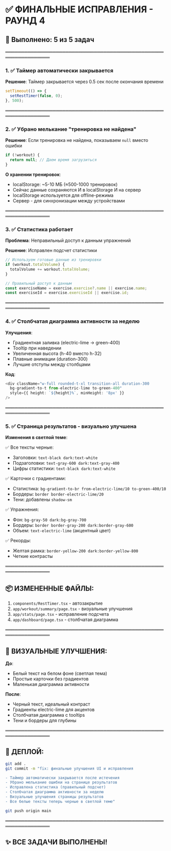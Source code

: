 # ✅ ФИНАЛЬНЫЕ ИСПРАВЛЕНИЯ - РАУНД 4

## 🎯 Выполнено: 5 из 5 задач

════════════════════════════════════════════════════════════════

### 1. ✅ Таймер автоматически закрывается

**Решение**: Таймер закрывается через 0.5 сек после окончания времени
```typescript
setTimeout(() => {
  setRestTimer(false, 0);
}, 500);
```

════════════════════════════════════════════════════════════════

### 2. ✅ Убрано мелькание "тренировка не найдена"

**Решение**: Если тренировка не найдена, показываем `null` вместо ошибки
```typescript
if (!workout) {
  return null; // Даем время загрузиться
}
```

**О хранении тренировок**:
- localStorage: ~5-10 МБ (≈500-1000 тренировок)
- Сейчас данные сохраняются И в localStorage И на сервер
- localStorage используется для offline-режима
- Сервер - для синхронизации между устройствами

════════════════════════════════════════════════════════════════

### 3. ✅ Статистика работает

**Проблема**: Неправильный доступ к данным упражнений

**Решение**: Исправлен подсчет статистики
```typescript
// Используем готовые данные из тренировки
if (workout.totalVolume) {
  totalVolume += workout.totalVolume;
}

// Правильный доступ к данным
const exerciseName = exercise.exercise?.name || exercise.name;
const exerciseId = exercise.exerciseId || exercise.id;
```

════════════════════════════════════════════════════════════════

### 4. ✅ Столбчатая диаграмма активности за неделю

**Улучшения**:
- Градиентная заливка (electric-lime → green-400)
- Tooltip при наведении
- Увеличенная высота (h-40 вместо h-32)
- Плавные анимации (duration-300)
- Лучшие отступы между столбцами

**Код**:
```typescript
<div className="w-full rounded-t-xl transition-all duration-300 
  bg-gradient-to-t from-electric-lime to-green-400"
  style={{ height: `${height}%`, minHeight: '8px' }}
/>
```

════════════════════════════════════════════════════════════════

### 5. ✅ Страница результатов - визуально улучшена

**Изменения в светлой теме**:

✅ Все тексты черные:
- Заголовки: `text-black dark:text-white`
- Подзаголовки: `text-gray-600 dark:text-gray-400`
- Цифры статистики: `text-black dark:text-white`

✅ Карточки с градиентами:
- Статистика: `bg-gradient-to-br from-electric-lime/10 to-green-400/10`
- Бордеры: `border border-electric-lime/20`
- Тени: добавлены `shadow-sm`

✅ Упражнения:
- Фон: `bg-gray-50 dark:bg-gray-700`
- Бордеры: `border border-gray-200 dark:border-gray-600`
- Объем: `text-electric-lime` (акцентный цвет)

✅ Рекорды:
- Желтая рамка: `border-yellow-200 dark:border-yellow-800`
- Четкие контрасты

════════════════════════════════════════════════════════════════

## 📦 ИЗМЕНЕННЫЕ ФАЙЛЫ:

1. `components/RestTimer.tsx` - автозакрытие
2. `app/workout/summary/page.tsx` - визуальные улучшения
3. `app/stats/page.tsx` - исправление подсчета
4. `app/dashboard/page.tsx` - столбчатая диаграмма

════════════════════════════════════════════════════════════════

## 🎨 ВИЗУАЛЬНЫЕ УЛУЧШЕНИЯ:

**До**:
- Белый текст на белом фоне (светлая тема)
- Простые карточки без градиентов
- Маленькая диаграмма активности

**После**:
- Черный текст, идеальный контраст
- Градиенты electric-lime для акцентов
- Столбчатая диаграмма с tooltips
- Тени и бордеры для глубины

════════════════════════════════════════════════════════════════

## 🚀 ДЕПЛОЙ:

```bash
git add .
git commit -m "fix: финальные улучшения UI и исправления

- Таймер автоматически закрывается после истечения
- Убрано мелькание ошибки на странице результатов
- Исправлена статистика (правильный подсчет)
- Столбчатая диаграмма активности за неделю
- Визуальные улучшения страницы результатов
- Все белые тексты теперь черные в светлой теме"

git push origin main
```

════════════════════════════════════════════════════════════════

## ✨ ВСЕ ЗАДАЧИ ВЫПОЛНЕНЫ!

